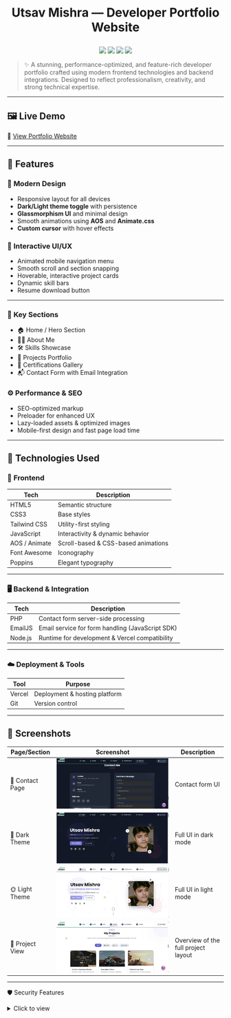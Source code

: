 #  <p align="center"> Utsav Mishra — Developer Portfolio Website</p>

<p align="center">
  <img src="https://img.shields.io/badge/TechStack-FullStack-blue?style=for-the-badge&logo=visualstudiocode&logoColor=white">
  <img src="https://img.shields.io/badge/Deployed%20On-Vercel-black?style=for-the-badge&logo=vercel">
  <img src="https://img.shields.io/badge/Made%20With-TailwindCSS-green?style=for-the-badge&logo=tailwindcss">
  <img src="https://img.shields.io/badge/Status-Production%20Ready-success?style=for-the-badge&logo=rocket">
</p>

> ✨ A stunning, performance-optimized, and feature-rich developer portfolio crafted using modern frontend technologies and backend integrations. Designed to reflect professionalism, creativity, and strong technical expertise.

---

## 🖼️ Live Demo

🔗 [View Portfolio Website](https://portfolio-nine-ecru-23.vercel.app/)

---

## 🎯 Features

### 🌟 **Modern Design**
- Responsive layout for all devices
- **Dark/Light theme toggle** with persistence
- **Glassmorphism UI** and minimal design
- Smooth animations using **AOS** and **Animate.css**
- **Custom cursor** with hover effects

### 🧠 **Interactive UI/UX**
- Animated mobile navigation menu
- Smooth scroll and section snapping
- Hoverable, interactive project cards
- Dynamic skill bars
- Resume download button

---

### 📂 **Key Sections**
- 🏠 Home / Hero Section
- 🙋‍♂️ About Me
- 🛠️ Skills Showcase
- 📁 Projects Portfolio
- 📜 Certifications Gallery
- 📬 Contact Form with Email Integration

### ⚙️ **Performance & SEO**
- SEO-optimized markup
- Preloader for enhanced UX
- Lazy-loaded assets & optimized images
- Mobile-first design and fast page load time

---

## 🧰 Technologies Used

### 🎨 **Frontend**

| Tech            | Description                             |
|-----------------|-----------------------------------------|
| HTML5           | Semantic structure                      |
| CSS3            | Base styles                             |
| Tailwind CSS    | Utility-first styling                   |
| JavaScript      | Interactivity & dynamic behavior        |
| AOS / Animate   | Scroll-based & CSS-based animations     |
| Font Awesome    | Iconography                             |
| Poppins         | Elegant typography                      |


---

### 🖥️ **Backend & Integration**

| Tech      | Description                                      |
|-----------|--------------------------------------------------|
| PHP       | Contact form server-side processing              |
| EmailJS   | Email service for form handling (JavaScript SDK) |
| Node.js   | Runtime for development & Vercel compatibility   |

---

### ☁️ **Deployment & Tools**

| Tool     | Purpose                        |
|----------|--------------------------------|
| Vercel   | Deployment & hosting platform  |
| Git      | Version control                |

---

## 📸 Screenshots

| Page/Section     | Screenshot           | Description                                        |
|------------------|----------------------|----------------------------------------------------|
| 📨 Contact Page   | ![Contact](images/contact.png)     | Contact form UI                     |
| 🌙 Dark Theme     | ![Dark](images/dark.png)           | Full UI in dark mode                |
| 🌞 Light Theme    | ![Light](images/light.png)         | Full UI in light mode               |
| 💼 Project View   | ![Project](images/project.png)     | Overview of the full project layout |


---


🛡️ Security Features


<details>
<summary>Click to view</summary>



  🔐 Secure contact form processing (PHP + EmailJS)
  
  ✅ Input validation (client-side + backend)
  
  🚫 XSS protection via sanitized HTML inputs
  
  🔒 Protected admin routes (optional future update)


---


🧪 Development & Best Practices

Modular code structure for easy maintenance

Clean, readable, and commented code

Separate development and production builds

Cross-browser tested (Chrome, Firefox, Safari, Edge)


---


🧩 Special Features

🌓 Theme Persistence: Saves user theme preference using localStorage

🖥️ System Theme Detection: Automatically adapts to OS-level dark/light mode

📑 Resume Download: Professional PDF resume download option

🔍 Project Filtering System: Filter portfolio items by category

🏅 Certificates Carousel: Highlight your key achievements visually


---


| Page                    | Preview                               |
| ----------------------- | ------------------------------------- |
| Hero / Landing          | ![Hero](screenshots/hero.png)         |
| Projects                | ![Projects](screenshots/projects.png) |
| Contact Form            | ![Contact](screenshots/contact.png)   |


---


📄 License

This project is licensed under the MIT License.

---

📬 Contact

Utsav Mishra

📧 Email: utsavmishraa005@gmail.com

🌐 GitHub: https://github.com/bhaktofmahakal

🔗 LinkedIn: https://linkedin.com/in/utsav-mishra1

---

💡 “Design is not just what it looks like and feels like. Design is how it works.” — Steve Jobs
